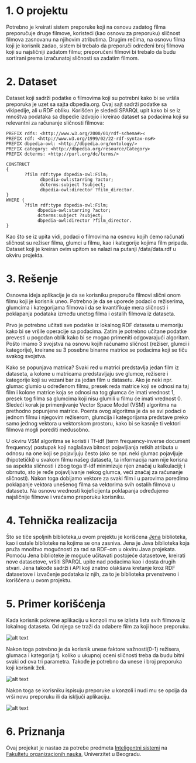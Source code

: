 # 1. O projektu
Potrebno je kreirati sistem preporuke koji na osnovu zadatog filma preporučuje druge filmove, koristeći (kao osnovu za preporuku) sličnost filmova zasnovanu na njihovim atributima. 
Drugim rečima, na osnovu filma koji je korisnik zadao, sistem bi trebalo da preporuči određeni broj filmova koji su najsličniji zadatom filmu; preporučeni filmovi bi trebalo da budu sortirani prema izračunatoj sličnosti sa zadatim filmom.

# 2. Dataset

Dataset koji sadrži podatke o filmovima koji su potrebni kako bi se vršila preporuka je uzet sa sajta dbpedia.org. Ovaj sajt sadrži podatke sa vikipedije, ali u RDF obliku.
Korišćen je sledeći SPARQL upit kako bi se iz mnoštva podataka sa dbpedie izdvojio i kreirao dataset sa podacima koji su relevantni za računanje sličnosti filmova:

```
PREFIX rdfs: <http://www.w3.org/2000/01/rdf-schema#><
PREFIX rdf: <http://www.w3.org/1999/02/22-rdf-syntax-ns#>
PREFIX dbpedia-owl: <http://dbpedia.org/ontology/>
PREFIX category: <http://dbpedia.org/resource/Category>
PREFIX dcterms: <http://purl.org/dc/terms/>
 
CONSTRUCT
{
       ?film rdf:type dbpedia-owl:Film;
             dbpedia-owl:starring ?actor;
             dcterms:subject ?subject;
             dbpedia-owl:director ?film_director.
}
WHERE {
       ?film rdf:type dbpedia-owl:Film;
            dbpedia-owl:starring ?actor;
            dcterms:subject ?subject;
            dbpedia-owl:director ?film_director.
}
```

Kao što se iz upita vidi, podaci o filmovima na osnovu kojih ćemo računati sličnost su režiser filma, glumci u filmu, kao i kategorije kojima film pripada.
Dataset koji je kreiran ovim upitom se nalazi na putanji /data/data.rdf u okviru projekta.

# 3. Rešenje
Osnovna ideja aplikacije je da se korisniku preporuče filmovi slični onom filmu koji je korisnik uneo. 
Potrebno je da se uporede podaci o režiserima, glumcima i kategorijama filmova i da se kvantifikuje mera sličnosti i poklapanja podataka između unetog filma i ostalih filmova iz dataseta.

Prvo je potrebno učitati sve podatke iz lokalnog RDF dataseta u memoriju kako bi se vršile operacije sa podacima. Zatim je potrebno učitane podatke prevesti u pogodan oblik kako bi se mogao primeniti odgovarajući algoritam. 
Pošto imamo 3 svojstva na osnovu kojih računamo sličnost (režiser, glumci i kategorije), kreirane su 3 posebne binarne matrice se podacima koji se tiču svakog svojstva. 

Kako se popunjava matrica? Svaki red u matrici predstavlja jedan film iz dataseta, a kolone u matricama predstavljaju sve glumce, režisere i kategorije koji su vezani bar za jedan film u datasetu. Ako je neki npr. glumac glumio u određenom filmu, presek reda matrice koji se odnosi na taj film i kolone matrice koja se odnosi na tog glumca će imati vrednost 1, presek tog filma sa glumcima koji nisu glumili u filmu će imati vrednost 0.
Sledeći korak je primenjivanje Vector Space Model (VSM) algoritma na prethodno popunjene matrice. Poenta ovog algoritma je da se svi podaci o jednom filmu i njegovim režiserom, glumcija i kategorijama predstave preko samo jednog vektora u vektorskom prostoru, kako bi se kasnije ti vektori filmova mogli porediti međusobno. 

U okviru VSM algoritma se koristi i Tf-idf (term frequency-inverse document frequency) postupak koji naglašava bitnost pojavljianja retkih atributa u odnosu na one koji se pojavljuju često (ako se npr. neki glumac pojavljuje (hipotetički) u svakom filmu našeg dataseta, ta informacija nam nije korisna sa aspekta sličnosti i zbog toga tf-idf minimizuje njen značaj u kalkulaciji; i obrnuto, sto je ređe pojavljivanje nekog glumca, veći značaj za računanje sličnosti).
Nakon toga dobijamo vektore za svaki film i u parovima poredimo poklapanje vektora unešenog filma sa vektorima svih ostalih filmova u datasetu. Na osnovu vrednosti kojeficijenta poklapanja određujemo najsličnije filmove i vraćamo preporuku korisniku.

# 4. Tehnička realizacija
 Što se tiče spoljnih biblioteka,u ovom prejektu je korišćena [Jena](https://jena.apache.org/) biblioteka, kao i ostale biblioteke na kojima se ona zasniva.
Jena je Java biblioteka koja pruža mnoštvo mogućnosti za rad sa RDF-om u okviru Java projekata. Pomoću Jena biblioteke je moguće učitavati postojeće datasetove, kreirati nove datasetove, vršiti SPARQL upite nad podacima kao i dosta drugih stvari. Jena takođe sadrži i API koji znatno olakšava kretanje kroz RDF datasetove i izvačenje podataka iz njih, za to je biblioteka prvenstveno i korišćena u ovom projektu.

# 5. Primer korišćenja
Kada korisnik pokrene aplikaciju u konzoli mu se izlista lista svih filmova iz lokalnog dataseta. Od njega se traži da odabere film za koji hoce preporuku.

![alt text](http://s23.postimg.org/pirmwhv3f/image.jpg)

Nakon toga potrebno je da korisnik unese faktore važnosti(0-1) režisera, glumaca i kategorija tj. koliko u ukupnoj oceni sličnosti treba da budu bitni svaki od ova tri parametra. Takođe je potrebno da unese i broj preporuka koji korisnik želi.

![alt text](http://s23.postimg.org/501sojnhn/image.jpg)

Nakon toga se korisniku ispisuju preporuke u konzoli i nudi mu se opcija da vrši novu preporuku ili da isključi aplikaciju.

![alt text](http://s23.postimg.org/qjrvlmc2z/image.jpg) 

# 6. Priznanja
Ovaj projekat je nastao za potrebe predmeta [Inteligentni sistemi](http://is.fon.rs/) na [Fakultetu organizacionih nauka](http://www.fon.bg.ac.rs/), Univerzitet u Beogradu.
